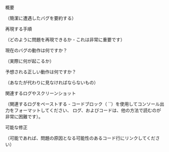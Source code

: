 概要

（簡潔に遭遇したバグを要約する）

再現する手順

（どのように問題を再現できるか - これは非常に重要です）

現在のバグの動作は何ですか？

（実際に何が起こるか）

予想される正しい動作は何ですか？

（あなたが代わりに見なければならないもの）

関連するログやスクリーンショット

（関連するログをペーストする - コードブロック（ ``）を使用してコンソール出力をフォーマットしてください、
ログ、およびコードは、他の方法で読むのが非常に困難です）。

可能な修正

（可能であれば、問題の原因となる可能性のあるコード行にリンクしてください）
